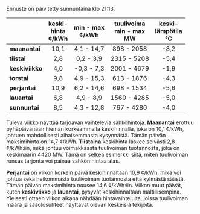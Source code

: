 Ennuste on päivitetty sunnuntaina klo 21:13.

|              | keski-<br>hinta<br>¢/kWh | min - max<br>¢/kWh | tuulivoima<br>min - max<br>MW | keski-<br>lämpötila<br>°C |
|:-------------|:----------------:|:----------------:|:-------------:|:-------------:|
| **maanantai**  |      10,1       |      4,1 - 14,7       |     898 - 2058     |      -8,2      |
| **tiistai**    |       2,8       |      0,2 - 3,9        |    2315 - 5208     |      -5,4      |
| **keskiviikko**|       4,0       |     -0,3 - 7,3        |    2001 - 4679     |      -1,9      |
| **torstai**    |       9,8       |      4,9 - 15,3       |     613 - 1876     |      -4,3      |
| **perjantai**  |      10,9       |      6,2 - 14,6       |     698 - 1534     |      -5,6      |
| **lauantai**   |       6,8       |      4,9 - 8,9        |    1560 - 4285     |      -5,0      |
| **sunnuntai**  |       8,5       |      4,3 - 12,8       |     767 - 4280     |      -4,0      |

Tuleva viikko näyttää tarjoavan vaihtelevia sähköhintoja. **Maanantai** erottuu pyhäpäivänään hieman korkeammalla keskihinnalla, joka on 10,1 ¢/kWh, johtuen mahdollisesti alhaisemmasta kysynnästä. Tämän päivän maksimihinta on 14,7 ¢/kWh. **Tiistaina** keskihinta laskee selvästi 2,8 ¢/kWh:iin, mikä johtuu voimakkaasta tuulivoiman tuotannosta, joka on keskimäärin 4420 MW. Tämä on selkeä esimerkki siitä, miten tuulivoiman runsas tarjonta voi painaa sähkön hintaa alas.

**Perjantai** on viikon korkein päivä keskihinnaltaan 10,9 ¢/kWh, mikä voi johtua sekä heikommasta tuulivoiman tuotannosta että kylmästä säästä. Tämän päivän maksimihinta nousee 14,6 ¢/kWh:iin. Viikon muut päivät, kuten **keskiviikko** ja **lauantai**, pysyvät keskihinnaltaan maltillisempina. Yleisesti ottaen viikon aikana nähdään hintavaihteluita, joissa tuulivoiman määrä ja sääolosuhteet näyttävät olevan keskeisiä tekijöitä.